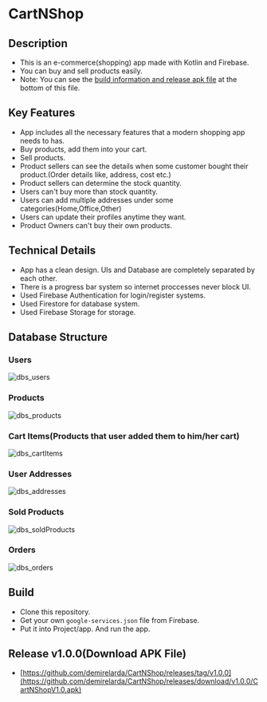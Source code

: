 # CartNShop

## Description
* This is an e-commerce(shopping) app made with Kotlin and Firebase.
* You can buy and sell products easily.
* Note: You can see the [build information and release apk file](https://github.com/demirelarda/CartNShop/blob/master/README.md#release-v100download-apk-file) at the bottom of this file.

## Key Features
* App includes all the necessary features that a modern shopping app needs to has.
* Buy products, add them into your cart.
* Sell products.
* Product sellers can see the details when some customer bought their product.(Order details like, address, cost etc.)
* Product sellers can determine the stock quantity.
* Users can't buy more than stock quantity.
* Users can add multiple addresses under some categories(Home,Office,Other)
* Users can update their profiles anytime they want.
* Product Owners can't buy their own products.

## Technical Details
* App has a clean design. UIs and Database are completely separated by each other.
* There is a progress bar system so internet proccesses never block UI.
* Used Firebase Authentication for login/register systems.
* Used Firestore for database system.
* Used Firebase Storage for storage.

## Database Structure
### Users
![dbs_users](https://user-images.githubusercontent.com/93993257/189739553-a7155485-811c-4390-a85d-9ba5e7dce7ec.PNG)

### Products
![dbs_products](https://user-images.githubusercontent.com/93993257/189739956-08e76308-cfa9-498d-beb2-391486a28bae.PNG)

### Cart Items(Products that user added them to him/her cart)
![dbs_cartItems](https://user-images.githubusercontent.com/93993257/189740119-3b544434-ba6e-4856-9365-a2bdce749254.PNG)

### User Addresses
![dbs_addresses](https://user-images.githubusercontent.com/93993257/189740265-9976f1a1-608e-4a39-8b5b-6e189204ccc5.PNG)

### Sold Products
![dbs_soldProducts](https://user-images.githubusercontent.com/93993257/189740407-b606a000-92cf-4443-b237-80089b6668e1.PNG)

### Orders
![dbs_orders](https://user-images.githubusercontent.com/93993257/189740793-18101102-f3ed-4ff2-93b4-2b538832e611.PNG)

## Build
* Clone this repository.
* Get your own `google-services.json` file from Firebase.
* Put it into Project/app. And run the app.

## Release v1.0.0(Download APK File)
* [https://github.com/demirelarda/CartNShop/releases/tag/v1.0.0](https://github.com/demirelarda/CartNShop/releases/download/v1.0.0/CartNShopV1.0.apk)

